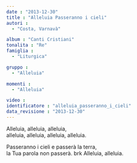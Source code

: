 ```yaml
---
date : "2013-12-30"
title : "Alleluia Passeranno i cieli"
autori : 
  - "Costa, Varnavà"

album : "Canti Cristiani"
tonalita : "Re"
famiglia : 
  - "Liturgica"

gruppo : 
  - "Alleluia"

momenti : 
  - "Alleluia"

video : 
identificatore : "alleluia_passeranno_i_cieli"
data_revisione : "2013-12-30"
---
```

  
  
Alleluia, alleluia, alleluia,  
alleluia, alleluia,  alleluia, alleluia.  
  
  
Passeranno i cieli e passerà la terra,  
la Tua parola non passerà.  brk Alleluia, alleluia.  
  
  
  
